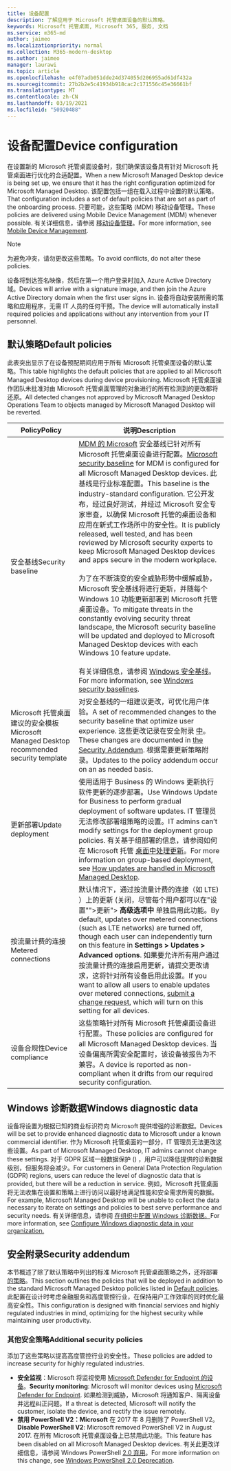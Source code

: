 ```yaml
---
title: 设备配置
description: 了解应用于 Microsoft 托管桌面设备的默认策略。
keywords: Microsoft 托管桌面, Microsoft 365, 服务, 文档
ms.service: m365-md
author: jaimeo
ms.localizationpriority: normal
ms.collection: M365-modern-desktop
ms.author: jaimeo
manager: laurawi
ms.topic: article
ms.openlocfilehash: e4f07adb051dde24d374055d206955ad61df432a
ms.sourcegitcommit: 27b2b2e5c41934b918cac2c171556c45e36661bf
ms.translationtype: MT
ms.contentlocale: zh-CN
ms.lasthandoff: 03/19/2021
ms.locfileid: "50920488"
---
```

# <a name="device-configuration"></a><span data-ttu-id="3b094-104">设备配置</span><span class="sxs-lookup"><span data-stu-id="3b094-104">Device configuration</span></span>


<!--This topic is the target for a "Learn more" link in the Enterprise Agreement (aka.ms/dev-config); do not delete.-->

<!-- Device configuration and Security Addendum-->

<span data-ttu-id="3b094-105">在设置新的 Microsoft 托管桌面设备时，我们确保该设备具有针对 Microsoft 托管桌面进行优化的合适配置。</span><span class="sxs-lookup"><span data-stu-id="3b094-105">When a new Microsoft Managed Desktop device is being set up, we ensure that it has the right configuration optimized for Microsoft Managed Desktop.</span></span> <span data-ttu-id="3b094-106">该配置包括一组在载入过程中设置的默认策略。</span><span class="sxs-lookup"><span data-stu-id="3b094-106">That configuration includes a set of default policies that are set as part of the onboarding process.</span></span> <span data-ttu-id="3b094-107">只要可能，这些策略 (MDM) 移动设备管理。</span><span class="sxs-lookup"><span data-stu-id="3b094-107">These policies are delivered using Mobile Device Management (MDM) whenever possible.</span></span> <span data-ttu-id="3b094-108">有关详细信息，请参阅 [移动设备管理](/windows/client-management/mdm/)。</span><span class="sxs-lookup"><span data-stu-id="3b094-108">For more information, see [Mobile Device Management](/windows/client-management/mdm/).</span></span> 

>[!NOTE]
><span data-ttu-id="3b094-109">为避免冲突，请勿更改这些策略。</span><span class="sxs-lookup"><span data-stu-id="3b094-109">To avoid conflicts, do not alter these policies.</span></span>

<span data-ttu-id="3b094-110">设备将到达签名映像，然后在第一个用户登录时加入 Azure Active Directory 域。</span><span class="sxs-lookup"><span data-stu-id="3b094-110">Devices will arrive with a signature image, and then join the Azure Active Directory domain when the first user signs in.</span></span> <span data-ttu-id="3b094-111">设备将自动安装所需的策略和应用程序，无需 IT 人员的任何干预。</span><span class="sxs-lookup"><span data-stu-id="3b094-111">The device will automatically install required policies and applications without any intervention from your IT personnel.</span></span>

## <a name="default-policies"></a><span data-ttu-id="3b094-112">默认策略</span><span class="sxs-lookup"><span data-stu-id="3b094-112">Default policies</span></span>

<span data-ttu-id="3b094-113">此表突出显示了在设备预配期间应用于所有 Microsoft 托管桌面设备的默认策略。</span><span class="sxs-lookup"><span data-stu-id="3b094-113">This table highlights the default policies that are applied to all Microsoft Managed Desktop devices during device provisioning.</span></span> <span data-ttu-id="3b094-114">Microsoft 托管桌面操作团队未批准对由 Microsoft 托管桌面管理的对象进行的所有检测到的更改都将还原。</span><span class="sxs-lookup"><span data-stu-id="3b094-114">All detected changes not approved by Microsoft Managed Desktop Operations Team to objects managed by Microsoft Managed Desktop will be reverted.</span></span>

<span data-ttu-id="3b094-115">Policy</span><span class="sxs-lookup"><span data-stu-id="3b094-115">Policy</span></span> | <span data-ttu-id="3b094-116">说明</span><span class="sxs-lookup"><span data-stu-id="3b094-116">Description</span></span>
--- | ---
<span data-ttu-id="3b094-117">安全基线</span><span class="sxs-lookup"><span data-stu-id="3b094-117">Security baseline</span></span> | <span data-ttu-id="3b094-118">[MDM 的 Microsoft](/windows/device-security/windows-security-baselines) 安全基线已针对所有 Microsoft 托管桌面设备进行配置。</span><span class="sxs-lookup"><span data-stu-id="3b094-118">[Microsoft security baseline](/windows/device-security/windows-security-baselines) for MDM is configured for all Microsoft Managed Desktop devices.</span></span> <span data-ttu-id="3b094-119">此基线是行业标准配置。</span><span class="sxs-lookup"><span data-stu-id="3b094-119">This baseline is the industry-standard configuration.</span></span> <span data-ttu-id="3b094-120">它公开发布，经过良好测试，并经过 Microsoft 安全专家审查，以确保 Microsoft 托管的桌面设备和应用在新式工作场所中的安全性。</span><span class="sxs-lookup"><span data-stu-id="3b094-120">It is publicly released, well tested, and has been reviewed by Microsoft security experts to keep Microsoft Managed Desktop devices and apps secure in the modern workplace.</span></span> <br><br><span data-ttu-id="3b094-121">为了在不断演变的安全威胁形势中缓解威胁，Microsoft 安全基线将进行更新，并随每个 Windows 10 功能更新部署到 Microsoft 托管桌面设备。</span><span class="sxs-lookup"><span data-stu-id="3b094-121">To mitigate threats in the constantly evolving security threat landscape, the Microsoft security baseline will be updated and deployed to Microsoft Managed Desktop devices with each Windows 10 feature update.</span></span><br><br><span data-ttu-id="3b094-122">有关详细信息，请参阅 [Windows 安全基线](/windows/security/threat-protection/windows-security-baselines)。</span><span class="sxs-lookup"><span data-stu-id="3b094-122">For more information, see [Windows security baselines](/windows/security/threat-protection/windows-security-baselines).</span></span>
<span data-ttu-id="3b094-123">Microsoft 托管桌面建议的安全模板</span><span class="sxs-lookup"><span data-stu-id="3b094-123">Microsoft Managed Desktop recommended security template</span></span> | <span data-ttu-id="3b094-124">对安全基线的一组建议更改，可优化用户体验。</span><span class="sxs-lookup"><span data-stu-id="3b094-124">A set of recommended changes to the security baseline that optimize user experience.</span></span>  <span data-ttu-id="3b094-125">这些更改记录在安全附录 [中](#security-addendum)。</span><span class="sxs-lookup"><span data-stu-id="3b094-125">These changes are documented in [the Security Addendum](#security-addendum).</span></span> <span data-ttu-id="3b094-126">根据需要更新策略附录。</span><span class="sxs-lookup"><span data-stu-id="3b094-126">Updates to the policy addendum occur on an as needed basis.</span></span>  
<span data-ttu-id="3b094-127">更新部署</span><span class="sxs-lookup"><span data-stu-id="3b094-127">Update deployment</span></span> | <span data-ttu-id="3b094-128">使用适用于 Business 的 Windows 更新执行软件更新的逐步部署。</span><span class="sxs-lookup"><span data-stu-id="3b094-128">Use Windows Update for Business to perform gradual deployment of software updates.</span></span> <span data-ttu-id="3b094-129">IT 管理员无法修改部署组策略的设置。</span><span class="sxs-lookup"><span data-stu-id="3b094-129">IT admins can’t modify settings for the deployment group policies.</span></span> <span data-ttu-id="3b094-130">有关基于组部署的信息，请参阅如何在 Microsoft 托管 [桌面中处理更新](updates.md)。</span><span class="sxs-lookup"><span data-stu-id="3b094-130">For more information on group-based deployment, see [How updates are handled in Microsoft Managed Desktop](updates.md).</span></span>
<span data-ttu-id="3b094-131">按流量计费的连接</span><span class="sxs-lookup"><span data-stu-id="3b094-131">Metered connections</span></span> | <span data-ttu-id="3b094-132">默认情况下，通过按流量计费的连接（如 LTE) ）上的更新 (关闭，尽管每个用户都可以在"设置"">更新"> **高级选项中** 单独启用此功能。</span><span class="sxs-lookup"><span data-stu-id="3b094-132">By default, updates over metered connections (such as LTE networks) are turned off, though each user can independently turn on this feature in **Settings > Updates > Advanced options**.</span></span> <span data-ttu-id="3b094-133">如果要允许所有用户通过按流量计费的连接启用更新，请提交更改请求[](../working-with-managed-desktop/admin-support.md)，这将针对所有设备启用此设置。</span><span class="sxs-lookup"><span data-stu-id="3b094-133">If you want to allow all users to enable updates over metered connections, [submit a change request](../working-with-managed-desktop/admin-support.md), which will turn on this setting for all devices.</span></span>
| <span data-ttu-id="3b094-134">设备合规性</span><span class="sxs-lookup"><span data-stu-id="3b094-134">Device compliance</span></span> | <span data-ttu-id="3b094-135">这些策略针对所有 Microsoft 托管桌面设备进行配置。</span><span class="sxs-lookup"><span data-stu-id="3b094-135">These policies are configured for all Microsoft Managed Desktop devices.</span></span> <span data-ttu-id="3b094-136">当设备偏离所需安全配置时，该设备被报告为不兼容。</span><span class="sxs-lookup"><span data-stu-id="3b094-136">A device is reported as non-compliant when it drifts from our required security configuration.</span></span>

## <a name="windows-diagnostic-data"></a><span data-ttu-id="3b094-137">Windows 诊断数据</span><span class="sxs-lookup"><span data-stu-id="3b094-137">Windows diagnostic data</span></span>

 <span data-ttu-id="3b094-138">设备将设置为根据已知的商业标识符向 Microsoft 提供增强的诊断数据。</span><span class="sxs-lookup"><span data-stu-id="3b094-138">Devices will be set to provide enhanced diagnostic data to Microsoft under a known commercial identifier.</span></span> <span data-ttu-id="3b094-139">作为 Microsoft 托管桌面的一部分，IT 管理员无法更改这些设置。</span><span class="sxs-lookup"><span data-stu-id="3b094-139">As part of Microsoft Managed Desktop, IT admins cannot change these settings.</span></span> <span data-ttu-id="3b094-140">对于 GDPR 区域一般数据保护 () ，用户可以降低提供的诊断数据级别，但服务将会减少。</span><span class="sxs-lookup"><span data-stu-id="3b094-140">For customers in General Data Protection Regulation (GDPR) regions, users can reduce the level of diagnostic data that is provided, but there will be a reduction in service.</span></span> <span data-ttu-id="3b094-141">例如，Microsoft 托管桌面将无法收集在设置和策略上进行访问以最好地满足性能和安全需求所需的数据。</span><span class="sxs-lookup"><span data-stu-id="3b094-141">For example, Microsoft Managed Desktop will be unable to collect the data necessary to iterate on settings and policies to best serve performance and security needs.</span></span> <span data-ttu-id="3b094-142">有关详细信息，请参阅 [在组织中配置 Windows 诊断数据。](/windows/privacy/configure-windows-diagnostic-data-in-your-organization#enhanced-level)</span><span class="sxs-lookup"><span data-stu-id="3b094-142">For more information, see [Configure Windows diagnostic data in your organization.](/windows/privacy/configure-windows-diagnostic-data-in-your-organization#enhanced-level)</span></span>

## <a name="security-addendum"></a><span data-ttu-id="3b094-143">安全附录</span><span class="sxs-lookup"><span data-stu-id="3b094-143">Security addendum</span></span>

 <span data-ttu-id="3b094-144">本节概述了除了默认策略中列出的标准 Microsoft 托管桌面策略之外，还将部署 [的策略](#default-policies)。</span><span class="sxs-lookup"><span data-stu-id="3b094-144">This section outlines the policies that will be deployed in addition to the standard Microsoft Managed Desktop policies listed in [Default policies](#default-policies).</span></span> <span data-ttu-id="3b094-145">此配置在设计时考虑金融服务和高度管控行业，在保持用户工作效率的同时优化最高安全性。</span><span class="sxs-lookup"><span data-stu-id="3b094-145">This configuration is designed with financial services and highly regulated industries in mind, optimizing for the highest security while maintaining user productivity.</span></span>

 ### <a name="additional-security-policies"></a><span data-ttu-id="3b094-146">其他安全策略</span><span class="sxs-lookup"><span data-stu-id="3b094-146">Additional security policies</span></span>

 <span data-ttu-id="3b094-147">添加了这些策略以提高高度管控行业的安全性。</span><span class="sxs-lookup"><span data-stu-id="3b094-147">These policies are added to increase security for highly regulated industries.</span></span> 
 - <span data-ttu-id="3b094-148">**安全监视**：Microsoft 将监视使用 [Microsoft Defender for Endpoint 的设备](/windows/security/threat-protection/windows-defender-atp/windows-defender-advanced-threat-protection)。</span><span class="sxs-lookup"><span data-stu-id="3b094-148">**Security monitoring**: Microsoft will monitor devices using [Microsoft Defender for Endpoint](/windows/security/threat-protection/windows-defender-atp/windows-defender-advanced-threat-protection).</span></span> <span data-ttu-id="3b094-149">如果检测到威胁，Microsoft 将通知客户、隔离设备并远程纠正问题。</span><span class="sxs-lookup"><span data-stu-id="3b094-149">If a threat is detected, Microsoft will notify the customer, isolate the device, and rectify the issue remotely.</span></span> 
 - <span data-ttu-id="3b094-150">**禁用 PowerShell V2：Microsoft** 在 2017 年 8 月删除了 PowerShell V2。</span><span class="sxs-lookup"><span data-stu-id="3b094-150">**Disable PowerShell V2**: Microsoft removed PowerShell V2 in August 2017.</span></span> <span data-ttu-id="3b094-151">在所有 Microsoft 托管桌面设备上已禁用此功能。</span><span class="sxs-lookup"><span data-stu-id="3b094-151">This feature has been disabled on all Microsoft Managed Desktop devices.</span></span> <span data-ttu-id="3b094-152">有关此更改详细信息，请参阅 Windows PowerShell [2.0 弃用](https://devblogs.microsoft.com/powershell/windows-powershell-2-0-deprecation/)。</span><span class="sxs-lookup"><span data-stu-id="3b094-152">For more information on this change, see [Windows PowerShell 2.0 Deprecation](https://devblogs.microsoft.com/powershell/windows-powershell-2-0-deprecation/).</span></span>